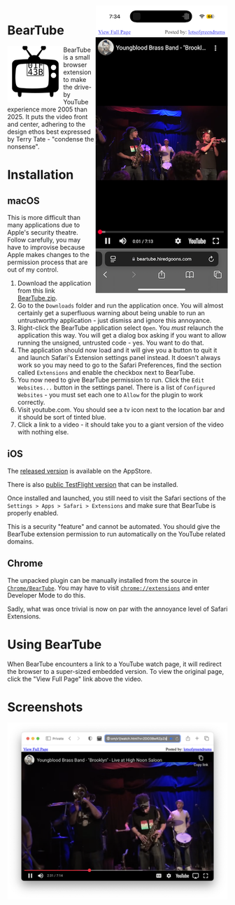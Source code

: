 <img align="right" src="docs/img/Screenshot-iOS.png">

# BearTube

<img align="left" src="BearTube/icons/icon-64.svg">

BearTube is a small browser extension to make the drive-by YouTube experience more 2005 than 2025. It puts the video front and center, adhering to the design ethos best expressed by Terry Tate - "condense the nonsense".

# Installation

## macOS

This is more difficult than many applications due to Apple's security theatre. Follow carefully, you may have to improvise because Apple makes changes to the permission process that are out of my control.

1. Download the application from this link [BearTube.zip](https://github.com/msolo/BearTube/releases/download/v1.1.0/BearTube-1.1.0.zip).
2. Go to the `Downloads` folder and run the application once. You will almost certainly get a superfluous warning about being unable to run an untrustworthy application - just dismiss and ignore this annoyance.
3. Right-click the BearTube application select `Open`. You *must* relaunch the application this way. You will get a dialog box asking if you want to allow running the unsigned, untrusted code - yes. You want to do that.
4. The application should now load and it will give you a button to quit it and launch Safari's Extension settings panel instead. It doesn't always work so you may need to go to the Safari Preferences, find the section called `Extensions` and enable the checkbox next to BearTube.
5. You now need to give BearTube permission to run. Click the `Edit Websites...` button in the settings panel. There is a list of `Configured Websites` - you must set each one to `Allow` for the plugin to work correctly.
6. Visit youtube.com. You should see a tv icon next to the location bar and it should be sort of tinted blue.
7. Click a link to a video - it should take you to a giant version of the video with nothing else.

## iOS

The [released version](https://itunes.apple.com/WebObjects/MZStore.woa/wa/viewSoftware?id=6744306910) is available on the AppStore.

There is also [public TestFlight version](https://testflight.apple.com/join/eMPYnaSv) that can be installed.

Once installed and launched, you still need to visit the Safari sections of the `Settings > Apps > Safari > Extensions` and make sure that BearTube is properly enabled.

This is a security "feature" and cannot be automated. You should give the BearTube extension permission to run automatically on the YouTube related domains.

## Chrome

The unpacked plugin can be manually installed from the source in [`Chrome/BearTube`](https://github.com/msolo/BearTube/tree/master/Chrome/BearTube). You may have to visit [`chrome://extensions`](chrome://extensions) and enter Developer Mode to do this.

Sadly, what was once trivial is now on par with the annoyance level of Safari Extensions.


# Using BearTube

When BearTube encounters a link to a YouTube watch page, it will redirect the browser to a super-sized embedded version. To view the original page, click the "View Full Page" link above the video.

# Screenshots

<img src="docs/img/Screenshot-MacOS.png">



